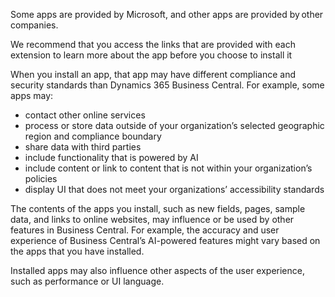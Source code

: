 Some apps are provided by Microsoft, and other apps are provided by other companies. 

We recommend that you access the links that are provided with each extension to learn more about the app before you choose to install it

When you install an app, that app may have different compliance and security standards than Dynamics 365 Business Central. For example, some apps may:

- contact other online services
- process or store data outside of your organization’s selected geographic region and compliance boundary
- share data with third parties
- include functionality that is powered by AI
- include content or link to content that is not within your organization’s policies
- display UI that does not meet your organizations’ accessibility standards 

The contents of the apps you install, such as new fields, pages, sample data, and links to online websites, may influence or be used by other features in Business Central. For example, the accuracy and user experience of Business Central’s AI-powered features might vary based on the apps that you have installed. 

Installed apps may also influence other aspects of the user experience, such as performance or UI language.